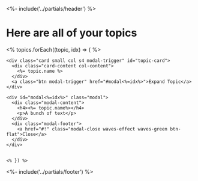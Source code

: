 <!-- Modal implementation of topic card. -->
<%- include('../partials/header') %>

<h1>Here are all of your topics</h1>
<div class="container">
  <div class="row">
    <% topics.forEach((topic, idx) => { %>

    <div class="card small col s4 modal-trigger" id="topic-card">
      <div class="card-content col-content">
        <%= topic.name %>
      </div>
      <a class="btn modal-trigger" href="#modal<%=idx%>">Expand Topic</a>
    </div>

    <div id="modal<%=idx%>" class="modal">
      <div class="modal-content">
        <h4><%= topic.name%></h4>
        <p>A bunch of text</p>
      </div>
      <div class="modal-footer">
        <a href="#!" class="modal-close waves-effect waves-green btn-flat">Close</a>
      </div>
    </div>


    <% }) %>
  </div>
  

</div>

<%- include('../partials/footer') %>
